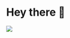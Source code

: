 

# Hey there :wave:

<img src="https://www.findmetechie.com/wp-content/uploads/2019/10/hiring-python-developers.jpg">
